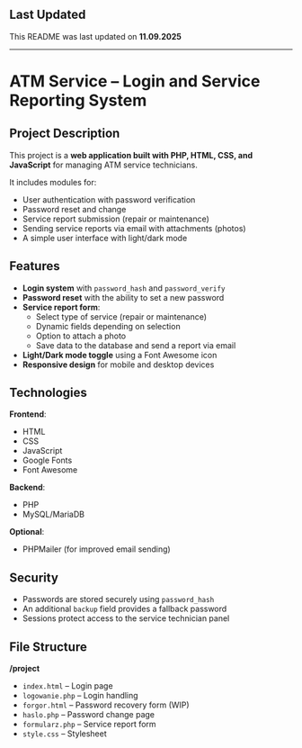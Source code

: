 ## Last Updated
This README was last updated on **11.09.2025**

---

# ATM Service – Login and Service Reporting System

## Project Description
This project is a **web application built with PHP, HTML, CSS, and JavaScript** for managing ATM service technicians.  

It includes modules for:
- User authentication with password verification  
- Password reset and change  
- Service report submission (repair or maintenance)  
- Sending service reports via email with attachments (photos)  
- A simple user interface with light/dark mode  


## Features
- **Login system** with `password_hash` and `password_verify`  
- **Password reset** with the ability to set a new password  
- **Service report form**:
  - Select type of service (repair or maintenance)  
  - Dynamic fields depending on selection  
  - Option to attach a photo  
  - Save data to the database and send a report via email  
- **Light/Dark mode toggle** using a Font Awesome icon  
- **Responsive design** for mobile and desktop devices  


## Technologies
**Frontend**:  
- HTML  
- CSS  
- JavaScript  
- Google Fonts  
- Font Awesome  

**Backend**:  
- PHP  
- MySQL/MariaDB  

**Optional**:  
- PHPMailer (for improved email sending)  


## Security
- Passwords are stored securely using `password_hash`  
- An additional `backup` field provides a fallback password  
- Sessions protect access to the service technician panel  


## File Structure
**/project**
  - `index.html` – Login page  
  - `logowanie.php` – Login handling  
  - `forgor.html` – Password recovery form (WIP)  
  - `haslo.php` – Password change page  
  - `formularz.php` – Service report form  
  - `style.css` – Stylesheet  
